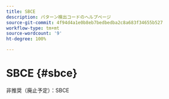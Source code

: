 ```yaml
---
title: SBCE
description: パターン検出コードのヘルプページ
source-git-commit: 4f94d4a1e0b8eb7bedbedba2c8a683f34655b527
workflow-type: tm+mt
source-wordcount: '9'
ht-degree: 100%

---
```



# SBCE {#sbce}

非推奨（廃止予定）：SBCE
